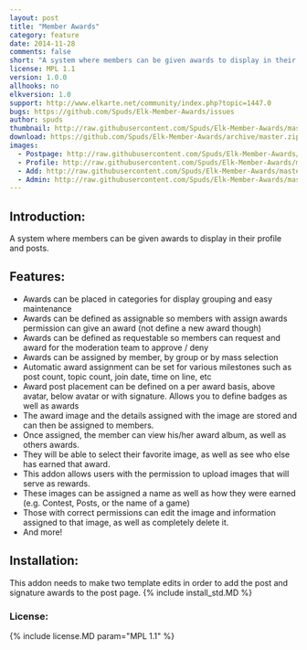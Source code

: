 ```yaml
---
layout: post
title: "Member Awards"
category: feature
date: 2014-11-28
comments: false
short: "A system where members can be given awards to display in their profile and posts."
license: MPL 1.1
version: 1.0.0
allhooks: no
elkversion: 1.0
support: http://www.elkarte.net/community/index.php?topic=1447.0
bugs: https://github.com/Spuds/Elk-Member-Awards/issues
author: spuds
thumbnail: http://raw.githubusercontent.com/Spuds/Elk-Member-Awards/master/sample_images/ma_postpage.jpg
download: https://github.com/Spuds/Elk-Member-Awards/archive/master.zip
images:
  - Postpage: http://raw.githubusercontent.com/Spuds/Elk-Member-Awards/master/sample_images/ma_postpage.jpg
  - Profile: http://raw.githubusercontent.com/Spuds/Elk-Member-Awards/master/sample_images/ma_profile.jpg
  - Add: http://raw.githubusercontent.com/Spuds/Elk-Member-Awards/master/sample_images/ma_add.jpg
  - Admin: http://raw.githubusercontent.com/Spuds/Elk-Member-Awards/master/sample_images/ma_admin.jpg
---
```


## Introduction:
A system where members can be given awards to display in their profile and posts.

## Features:
-  Awards can be placed in categories for display grouping and easy maintenance
-  Awards can be defined as assignable so members with assign awards permission can give an award (not define a new award though)
-  Awards can be defined as requestable so members can request and award for the moderation team to approve / deny
-  Awards can be assigned by member, by group or by mass selection
-  Automatic award assignment can be set for various milestones such as post count, topic count, join date, time on line, etc
-  Award post placement can be defined on a per award basis, above avatar, below avatar or with signature.  Allows you to define badges as well as awards
-  The award image and the details assigned with the image are stored and can then be assigned to members.
-  Once assigned, the member can view his/her award album, as well as others awards.
-  They will be able to select their favorite image, as well as see who else has earned that award.
-  This addon allows users with the permission to upload images that will serve as rewards.
-  These images can be assigned a name as well as how they were earned (e.g. Contest, Posts, or the name of a game)
-  Those with correct permissions can edit the image and information assigned to that image, as well as completely delete it.
-  And more!

## Installation:
This addon needs to make two template edits in order to add the post and signature awards to the post page.
{% include install_std.MD %}

### License:
{% include license.MD param="MPL 1.1" %}